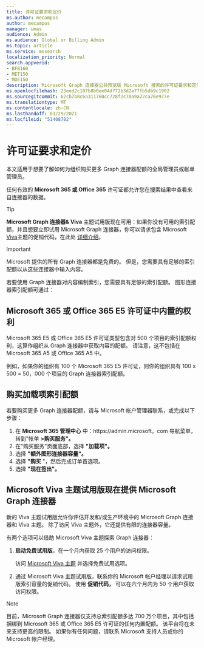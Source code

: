 ```yaml
---
title: 许可证要求和定价
ms.author: mecampos
author: mecampos
manager: umas
audience: Admin
ms.audience: Global or Billing Admin
ms.topic: article
ms.service: mssearch
localization_priority: Normal
search.appverid:
- BFB160
- MET150
- MOE150
description: Microsoft Graph 连接器公共预览版 Microsoft 搜索的许可证要求和定价
ms.openlocfilehash: 23eed2c107b8b0ee04d772b3d2a77fb5db9c1902
ms.sourcegitcommit: 62cb7b8c6a311760cc728f2c70a9a22ca76e977e
ms.translationtype: MT
ms.contentlocale: zh-CN
ms.lasthandoff: 03/29/2021
ms.locfileid: "51408702"
---
```

<!---Previous ms.author: rusamai --->

# <a name="license-requirements-and-pricing"></a>许可证要求和定价

本文适用于想要了解如何为组织购买更多 Graph 连接器配额的全局管理员或帐单管理员。

任何有效的 **Microsoft 365 或 Office 365** 许可证都允许您在搜索结果中查看来自连接器的数据。

> [!TIP]
> **Microsoft Graph 连接器& Viva** 主题试用版现在可用：如果你没有可用的索引配额，并且想要立即试用 Microsoft Graph 连接器，你可以请求包含 Microsoft  [Viva](https://www.microsoft.com/microsoft-viva/topics?activetab=pivot:overviewtab)主题的促销代码，在此处 [详细介绍](#microsoft-graph-connectors-now-available-with-microsoft-viva-topics-trial)。

>[!IMPORTANT]
>Microsoft 提供的所有 Graph 连接器都是免费的。 但是，您需要具有足够的索引配额以从这些连接器中输入内容。

若要使用 Graph 连接器对内容编制索引，您需要具有足够的索引配额。 图形连接器索引配额可通过：

## <a name="entitlement-built-into-microsoft-365-or-office-365-e5-licenses"></a>Microsoft 365 或 Office 365 E5 许可证中内置的权利

Microsoft 365 E5 或 Office 365 E5 许可证类型包含对 500 个项目的索引配额权利，这算作组织从 Graph 连接器中获取内容的配额。 请注意，这不包括在 Microsoft 365 A5 或 Office 365 A5 中。

例如，如果你的组织有 100 个 Microsoft 365 E5 许可证，则你的组织具有 100 x 500 = 50，000 个项目的 Graph 连接器索引配额。

## <a name="purchase-of-add-on-index-quota"></a>购买加载项索引配额
若要购买更多 Graph 连接器配额，请与 Microsoft 帐户管理器联系，或完成以下步骤：

1. 在 **Microsoft 365 管理中心** 中：https://<span>admin.microsoft。</span>com 导航菜单，转到"帐单 **>购买服务"。**
2. 在"购买服务"页面底部，选择 **"加载项"。**
3. 选择 **"额外图形连接器容量"。**
4. 选择 **"购买** "，然后完成订单首选项。
5. 选择 **"现在签出"。**

## <a name="microsoft-graph-connectors-now-available-with-microsoft-viva-topics-trial"></a>Microsoft Viva 主题试用版现在提供 Microsoft Graph 连接器
 新的 Viva 主题试用版允许你评估开发和/或生产环境中的 Microsoft Graph 连接器和 Viva 主题。 除了访问 Viva 主题外，它还提供有限的连接器容量。

有两个选项可以借助 Microsoft Viva 主题探索 Graph 连接器：

1. **启动免费试用版**，在一个月内获取 25 个用户的访问权限。

     访问 [Microsoft Viva 主题](https://www.microsoft.com/microsoft-viva/topics?activetab=pivot:overviewtab) 并选择免费试用选项。

2. 通过 Microsoft Viva 主题试用版，联系你的 Microsoft 帐户经理以请求试用版索引容量的促销代码。 使用 **促销代码，** 可以在六个月内为 50 个用户获取访问权限。

> [!NOTE]
> 目前，Microsoft Graph 连接器仅支持总索引配额多达 700 万个项目，其中包括捆绑到 Microsoft 365 或 Office 365 E5 许可证的任何内置配额。 该平台将在未来支持更高的限制。 如果你有任何问题，请联系 Microsoft 支持人员或你的 Microsoft 帐户经理。
